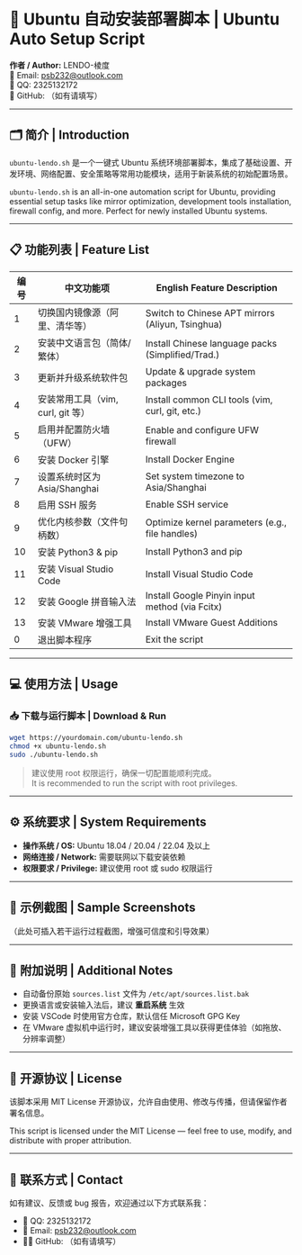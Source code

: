 # 🧰 Ubuntu 自动安装部署脚本 | Ubuntu Auto Setup Script

**作者 / Author:** LENDO-棱度  
📧 Email: psb232@outlook.com  
💬 QQ: 2325132172  
🔗 GitHub: （如有请填写）

---

## 🗂️ 简介 | Introduction

`ubuntu-lendo.sh` 是一个一键式 Ubuntu 系统环境部署脚本，集成了基础设置、开发环境、网络配置、安全策略等常用功能模块，适用于新装系统的初始配置场景。

`ubuntu-lendo.sh` is an all-in-one automation script for Ubuntu, providing essential setup tasks like mirror optimization, development tools installation, firewall config, and more. Perfect for newly installed Ubuntu systems.

---

## 📋 功能列表 | Feature List

| 编号 | 中文功能项                  | English Feature Description                       |
| ---- | --------------------------- | ------------------------------------------------ |
| 1    | 切换国内镜像源（阿里、清华等）      | Switch to Chinese APT mirrors (Aliyun, Tsinghua) |
| 2    | 安装中文语言包（简体/繁体）         | Install Chinese language packs (Simplified/Trad.)|
| 3    | 更新并升级系统软件包               | Update & upgrade system packages                 |
| 4    | 安装常用工具（vim, curl, git 等）   | Install common CLI tools (vim, curl, git, etc.)  |
| 5    | 启用并配置防火墙（UFW）            | Enable and configure UFW firewall                |
| 6    | 安装 Docker 引擎                  | Install Docker Engine                            |
| 7    | 设置系统时区为 Asia/Shanghai       | Set system timezone to Asia/Shanghai             |
| 8    | 启用 SSH 服务                      | Enable SSH service                               |
| 9    | 优化内核参数（文件句柄数）          | Optimize kernel parameters (e.g., file handles)  |
| 10   | 安装 Python3 & pip                | Install Python3 and pip                          |
| 11   | 安装 Visual Studio Code           | Install Visual Studio Code                       |
| 12   | 安装 Google 拼音输入法             | Install Google Pinyin input method (via Fcitx)   |
| 13   | 安装 VMware 增强工具               | Install VMware Guest Additions                   |
| 0    | 退出脚本程序                       | Exit the script                                  |


---

## 💻 使用方法 | Usage

### 📥 下载与运行脚本 | Download & Run

```bash
wget https://yourdomain.com/ubuntu-lendo.sh
chmod +x ubuntu-lendo.sh
sudo ./ubuntu-lendo.sh
```

> 建议使用 root 权限运行，确保一切配置能顺利完成。  
> It is recommended to run the script with root privileges.

---

## ⚙️ 系统要求 | System Requirements

- **操作系统 / OS:** Ubuntu 18.04 / 20.04 / 22.04 及以上
- **网络连接 / Network:** 需要联网以下载安装依赖
- **权限要求 / Privilege:** 建议使用 root 或 sudo 权限运行

---

## 📸 示例截图 | Sample Screenshots

（此处可插入若干运行过程截图，增强可信度和引导效果）

---

## 🧩 附加说明 | Additional Notes

- 自动备份原始 `sources.list` 文件为 `/etc/apt/sources.list.bak`
- 更换语言或安装输入法后，建议 **重启系统** 生效
- 安装 VSCode 时使用官方仓库，默认信任 Microsoft GPG Key
- 在 VMware 虚拟机中运行时，建议安装增强工具以获得更佳体验（如拖放、分辨率调整）

---

## 📜 开源协议 | License

该脚本采用 MIT License 开源协议，允许自由使用、修改与传播，但请保留作者署名信息。

This script is licensed under the MIT License — feel free to use, modify, and distribute with proper attribution.

---

## 🙋 联系方式 | Contact

如有建议、反馈或 bug 报告，欢迎通过以下方式联系我：

- 💬 QQ: 2325132172
- 📧 Email: psb232@outlook.com
- 🧑‍💻 GitHub: （如有请填写）

